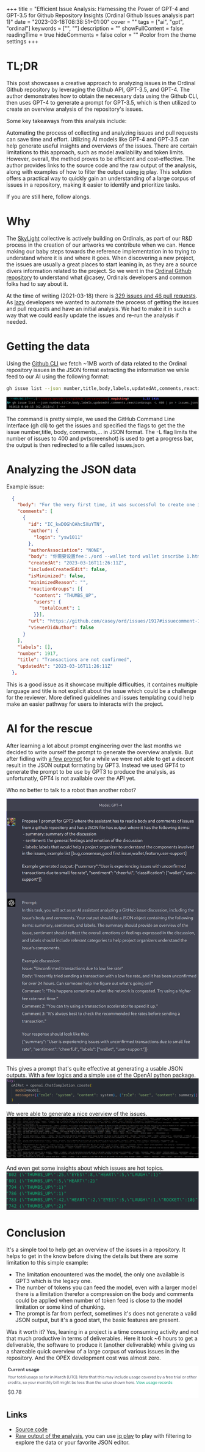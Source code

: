 +++
title = "Efficient Issue Analysis: Harnessing the Power of GPT-4 and GPT-3.5 for Github Repository Insights (Ordinal Github Issues analysis part 1)"
date = "2023-03-18T08:38:51+01:00"
cover = ""
tags = ["ai", "gpt", "ordinal"]
keywords = ["", ""]
description = ""
showFullContent = false
readingTime = true
hideComments = false
color = "" #color from the theme settings
+++

# TL;DR

This post showcases a creative approach to analyzing issues in the Ordinal Github repository by leveraging the Github API, GPT-3.5, and GPT-4. The author demonstrates how to obtain the necessary data using the Github CLI, then uses GPT-4 to generate a prompt for GPT-3.5, which is then utilized to create an overview analysis of the repository's issues.

Some key takeaways from this analysis include:

Automating the process of collecting and analyzing issues and pull requests can save time and effort.
Utilizing AI models like GPT-4 and GPT-3.5 can help generate useful insights and overviews of the issues.
There are certain limitations to this approach, such as model availability and token limits. However, overall, the method proves to be efficient and cost-effective.
The author provides links to the source code and the raw output of the analysis, along with examples of how to filter the output using jq play. This solution offers a practical way to quickly gain an understanding of a large corpus of issues in a repository, making it easier to identify and prioritize tasks.

If you are still here, follow alongs.

# Why

The [SkyLight](https://sky-light-sl.com/) collective is actively building on Ordinals, as part of our R&D process in the creation of our artworks we contribute when we can.
Hence making our baby steps towards the reference implementation in to trying to understand where it is and where it goes.
When discovering a new project, the issues are usually a great places to start leaning in, as they are a source divers information related to the project.
So we went in the [Ordinal Github repository](https://github.com/casey/ord) to understand what @casey, Ordinals developers and common folks had to say about it.

At the time of writing (2021-03-18) there is [329 issues and 46 pull requests](https://github.com/casey/ord/issues). As [lazy](https://en.wikipedia.org/wiki/Lazy_evaluation) developers we wanted to automate the process of getting the issues and pull requests and have an initial analysis. We had to make it in such a way that we could easily update the issues and re-run the analysis if needed.

# Getting the data

Using the [Github CLI](https://cli.github.com/) we fetch ~1MB worth of data related to the Ordinal repository issues in the JSON format extracting the information we while feed to our AI using the following format:

```bash
gh issue list --json number,title,body,labels,updatedAt,comments,reactionGroups -L 400 > issues.json
```

![gh issue list --json number,title,body,labels,updatedAt,comments,reactionGroups -L 400 | pv > issues.json](/img/posts/analyzing-ordinal-github-issues/2023-03-18-090742_1308x84_scrot.png)

The command is pretty simple, we used the GitHub Command Line Interface (gh cli) to get the issues and specified the flags to get the the issue number,title, body, comments,... in JSON format. The -L flag limits the number of issues to 400 and pv(screenshot) is used to get a progress bar, the output is then redirected to a file called issues.json.

# Analyzing the JSON data

Example issue:
```json
  {
    "body": "For the very first time, it was successful to create one inscription, now transactions are not confirmed, I suspect because of the small fee rate\r\n\r\n<img width=\"557\" alt=\"Снимок экрана 2023-03-11 в 21 30 29\" src=\"https://user-images.githubusercontent.com/53757772/224508408-186dad47-3935-4ad7-8032-5985409a87ff.png\">\r\n\r\n<img width=\"804\" alt=\"Снимок экрана 2023-03-11 в 21 35 40\" src=\"https://user-images.githubusercontent.com/53757772/224508424-16d5f897-0e83-4a04-8c32-73930e2527fe.png\">\r\n\r\nThe balance is completely debited\r\n\r\n<img width=\"563\" alt=\"Снимок экрана 2023-03-11 в 21 36 35\" src=\"https://user-images.githubusercontent.com/53757772/224508755-b202f4e0-dd2e-40cc-bea2-cdd10522bbe8.png\">\r\n\r\n<img width=\"570\" alt=\"Снимок экрана 2023-03-11 в 21 37 04\" src=\"https://user-images.githubusercontent.com/53757772/224508790-e461a21c-8f2e-4a51-962f-cf6171d4b56e.png\">\r\n\r\nhttps://mempool.space/tx/b8d7cd6ba8e2c3387d6c1dfd33ef542ed82aa36425a9a7c2f903a803aaca7015\r\n\r\n\r\n\r\n\r\n\r\nHelp me )",
    "comments": [
      {
        "id": "IC_kwDOGhOAhc5XuYTN",
        "author": {
          "login": "ysw1011"
        },
        "authorAssociation": "NONE",
        "body": "你需要设置fee：./ord --wallet tord wallet inscribe 1.html --fee-rate 6，但是你没有，所以你只能等，有一个清除本地内存池交易的bitcoin cli命令，但是我不建议你用，因为会把你钱包里数据给搞丢。所以你只能等。或者创建一个新钱包，把当前钱包余额转过去 同来产生新的UTXO",
        "createdAt": "2023-03-16T11:26:11Z",
        "includesCreatedEdit": false,
        "isMinimized": false,
        "minimizedReason": "",
        "reactionGroups": [{
          "content": "THUMBS_UP",
          "users": {
            "totalCount": 1
          }}],
        "url": "https://github.com/casey/ord/issues/1917#issuecomment-1471775949",
        "viewerDidAuthor": false
      }
    ],
    "labels": [],
    "number": 1917,
    "title": "Transactions are not confirmed",
    "updatedAt": "2023-03-16T11:26:11Z"
  },
```

This is a good issue as it showcase multiple difficulties, it containes multiple language and title is not explicit about the issue which could be a challenge for the reviewer. More defined guidelines and issues templating could help make an easier pathway for users to interacts with the project.

# AI for the rescue

After learning a lot about prompt engineering over the last months we decided to write ourself the prompt to generate the overview analysis. But after fidling with [a few prompt](https://github.com/Magicking/awesome-chatgpt) for a while we were not able to get a decent result in the JSON output formating by GPT3. Instead we used GPT4 to generate the prompt to be use by GPT3 to produce the analysis, as unfortunatly, GPT4 is not available over the API yet.

Who no better to talk to a robot than another robot?

![Only robots can understand me.](/img/posts/analyzing-ordinal-github-issues/2023-03-18-090255_1180x1594_scrot.png)

This gives a prompt that's quite effective at generating a usable JSON outputs.
With a few logics and a simple use of the OpenAI python package.
![simple openai api call](/img/posts/analyzing-ordinal-github-issues/2023-03-18-094526_1579x209_scrot.png)

We were able to generate a nice overview of the issues.
![](/img/posts/analyzing-ordinal-github-issues/2023-03-18-080232_3650x783_scrot.png)

And even get some insights about which issues are hot topics.
![](/img/posts/analyzing-ordinal-github-issues/2023-03-18-090208_1272x258_scrot.png)

# Conclusion

It's a simple tool to help get an overview of the issues in a repository. It helps to get in the know before diving the details but there are some limitation to this simple example:
 - The limitation encountered was the model, the only one available is GPT3 which is the legacy one.
 - The number of tokens you can feed the model, even with a larger model there is a limitation therefor a compression on the body and comments could be applied when number of token feed is close to the model limitation or some kind of chunking.
 - The prompt is far from perfect, sometimes it's does not generate a valid JSON output, but it's a good start, the basic features are present.

 Was it worth it? Yes, leaning in a project is a time consuming activity and not that much productive in terms of deliverables.
 Here it took ~6 hours to get a deliverable, the software to produce it (another deliverable) while giving us a shareable quick overview of a large corpus of various issues in the repository. And the OPEX development cost was almost zero.

![cost](/img/posts/analyzing-ordinal-github-issues/2023-03-18-090227_857x138_scrot.png)

## Links
  - [Source code](https://github.com/Magicking/openai-issues-analysis/)
  - [Raw output of the analysis](https://github.com/Magicking/openai-issues-analysis/blob/main/classifiedIssue.json), you can use [jq play](https://jqplay.org/s/6w5H0bE1uXi) to play with filtering to explore the data or your favorite JSON editor.